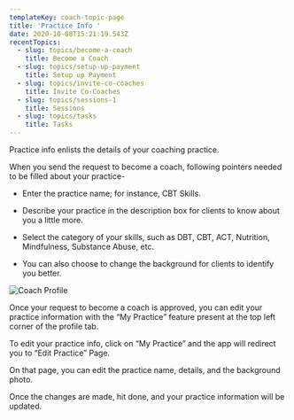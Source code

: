 ```yaml
---
templateKey: coach-topic-page
title: 'Practice Info '
date: 2020-10-08T15:21:19.543Z
recentTopics:
  - slug: topics/become-a-coach
    title: Become a Coach
  - slug: topics/setup-up-payment
    title: Setup up Payment
  - slug: topics/invite-co-coaches
    title: Invite Co-Coaches
  - slug: topics/sessions-1
    title: Sessions
  - slug: topics/tasks
    title: Tasks
---
```

Practice info enlists the details of your coaching practice. 

When you send the request to become a coach, following pointers needed to be filled about your practice-

* Enter the practice name; for instance, CBT Skills.



* Describe your practice in the description box for clients to know about you a little more. 



* Select the category of your skills, such as DBT, CBT, ACT, Nutrition, Mindfulness, Substance Abuse, etc.



* You can also choose to change the background for clients to identify you better. 

![Coach Profile](/img/coach-profile-i.png "Coach Profile")

Once your request to become a coach is approved, you can edit your practice information with the “My Practice” feature present at the top left corner of the profile tab. 

To edit your practice info, click on “My Practice” and the app will redirect you to “Edit Practice” Page. 

On that page, you can edit the practice name, details, and the background photo. 

Once the changes are made, hit done, and your practice information will be updated.
